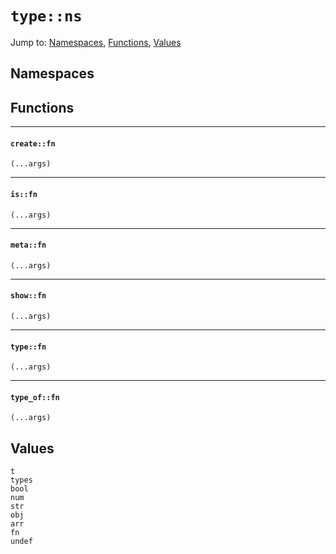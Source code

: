 # `type::ns`
Jump to: [Namespaces](#Namespaces), [Functions](#Functions), [Values](#Values)


## Namespaces

## Functions
***
#### `create::fn`
`(...args)`<br/>
***
#### `is::fn`
`(...args)`<br/>
***
#### `meta::fn`
`(...args)`<br/>
***
#### `show::fn`
`(...args)`<br/>
***
#### `type::fn`
`(...args)`<br/>
***
#### `type_of::fn`
`(...args)`<br/>
## Values
`t`<br/>
`types`<br/>
`bool`<br/>
`num`<br/>
`str`<br/>
`obj`<br/>
`arr`<br/>
`fn`<br/>
`undef`
